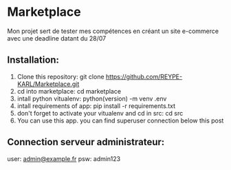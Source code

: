 # Marketplace
Mon projet sert de tester mes compétences en créant un site e-commerce avec une deadline datant du 28/07


## Installation:
1. Clone this repository: git clone https://github.com/REYPE-KARL/Marketplace.git
2. cd into marketplace: cd marketplace
3. intall python vitualenv: python(version) -m venv .env
4. intall requirements of app: pip install -r requirements.txt
5. don't forget to activate your vitualenv and cd in src: cd src
6. You can use this app. you can find superuser connection below this post

## Connection serveur administrateur:
user: admin@example.fr
psw: admin123
